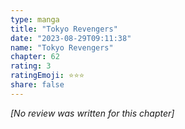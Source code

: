 ```yaml
---
type: manga
title: "Tokyo Revengers"
date: "2023-08-29T09:11:38"
name: "Tokyo Revengers"
chapter: 62
rating: 3
ratingEmoji: ⭐️⭐️⭐️
share: false
---
```


*[No review was written for this chapter]*
